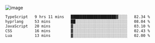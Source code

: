 ![image](https://github-profile-trophy.vercel.app/?username=CMOISDEAD&theme=oldie&row=1&no-frame=true&no-bg=true&margin-w=15&margin-h=15)
<!--START_SECTION:waka-->

```txt
TypeScript   9 hrs 11 mins   ████████████████████▓░░░░   82.34 %
hyprlang     53 mins         ██░░░░░░░░░░░░░░░░░░░░░░░   08.04 %
JavaScript   20 mins         ▓░░░░░░░░░░░░░░░░░░░░░░░░   03.10 %
CSS          16 mins         ▓░░░░░░░░░░░░░░░░░░░░░░░░   02.43 %
Lua          13 mins         ▓░░░░░░░░░░░░░░░░░░░░░░░░   02.00 %
```

<!--END_SECTION:waka--> 
